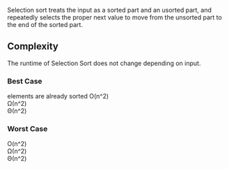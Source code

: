 Selection sort treats the input as a sorted part and an usorted part, and repeatedly selects the proper next value to move
from the unsorted part to the end of the sorted part.

## Complexity
The runtime of Selection Sort does not change depending on input.
### Best Case
elements are already sorted
O(n^2)  
Ω(n^2)  
Θ(n^2)  
### Worst Case
O(n^2)  
Ω(n^2)  
Θ(n^2)  
